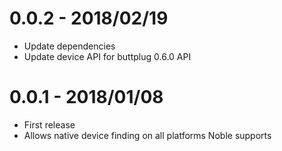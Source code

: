 # 0.0.2 - 2018/02/19

- Update dependencies
- Update device API for buttplug 0.6.0 API

# 0.0.1 - 2018/01/08

- First release
- Allows native device finding on all platforms Noble supports
